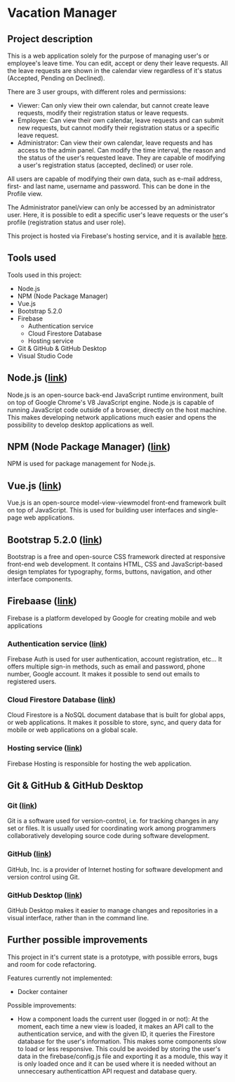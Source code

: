 # Vacation Manager

## Project description

This is a web application solely for the purpose of managing user's or employee's leave time. You can edit, accept or deny their leave requests. All the leave requests are shown in the calendar view regardless of it's status (Accepted, Pending on Declined).

There are 3 user groups, with different roles and permissions:
- Viewer: Can only view their own calendar, but cannot create leave requests, modify their registration status or leave requests.
- Employee: Can view their own calendar, leave requests and can submit new requests, but cannot modify their registration status or a specific leave request.
- Administrator: Can view their own calendar, leave requests and has access to the admin panel. Can modify the time interval, the reason and the status of the user's requested leave. They are capable of modifying a user's registration status (accepted, declined) or user role.

All users are capable of modifying their own data, such as e-mail address, first- and last name, username and password. This can be done in the Profile view.

The Administrator panel/view can only be accessed by an administrator user. Here, it is possible to edit a specific user's leave requests or the user's profile (registration status and user role).

This project is hosted via Firebase's hosting service, and it is available [here](https://vacationmanager.csalex.org).

## Tools used

Tools used in this project:
- Node.js
- NPM (Node Package Manager)
- Vue.js
- Bootstrap 5.2.0
- Firebase
	- Authentication service
	- Cloud Firestore Database
	- Hosting service
- Git & GitHub & GitHub Desktop
- Visual Studio Code

## Node.js ([link](https://nodejs.org/en/))

Node.js is an open-source back-end JavaScript runtime environment, built on top of Google Chrome's V8 JavaScript engine. Node.js is capable of running JavaScript code outside of a browser, directly on the host machine. This makes developing network applications much easier and opens the possibility to develop desktop applications as well.

## NPM (Node Package Manager) ([link](https://www.npmjs.com/))

NPM is used for package management for Node.js.

## Vue.js ([link](https://vuejs.org))

Vue.js is an open-source model-view-viewmodel front-end framework built on top of JavaScript. This is used for building user interfaces and single-page web applications.

## Bootstrap 5.2.0 ([link](https://getbootstrap.com/))

Bootstrap is a free and open-source CSS framework directed at responsive front-end web development. It contains HTML, CSS and JavaScript-based design templates for typography, forms, buttons, navigation, and other interface components.

## Firebaase ([link](https://firebase.google.com/))

Firebase is a platform developed by Google for creating mobile and web applications

### Authentication service ([link](https://firebase.google.com/products/auth))

Firebase Auth is used for user authentication, account registration, etc... It offers multiple sign-in methods, such as email and password, phone number, Google account. It makes it possible to send out emails to registered users. 

### Cloud Firestore Database ([link](https://firebase.google.com/products/firestore))

Cloud Firestore is a NoSQL document database that is built for global apps, or web applications. It makes it possible to store, sync, and query data for mobile or web applications on a global scale.

### Hosting service ([link](https://firebase.google.com/products/hosting))

Firebase Hosting is responsible for hosting the web application.

## Git & GitHub & GitHub Desktop

### Git ([link](https://git-scm.com/))

Git is a software used for version-control, i.e. for tracking changes in any set or files. It is usually used for coordinating work among programmers collaboratively developing source code during software development. 

### GitHub ([link](https://github.com))

GitHub, Inc. is a provider of Internet hosting for software development and version control using Git.

### GitHub Desktop ([link](https://desktop.github.com/))

GitHub Desktop makes it easier to manage changes and repositories in a visual interface, rather than in the command line.

## Further possible improvements

This project in it's current state is a prototype, with possible errors, bugs and room for code refactoring.

Features currently not implemented:
- Docker container

Possible improvements:
- How a component loads the current user (logged in or not): At the moment, each time a new view is loaded, it makes an API call to the authentication service, and with the given ID, it queries the Firestore database for the user's information. This makes some components slow to load or less responsive. This could be avoided by storing the user's data in the firebase/config.js file and exporting it as a module, this way it is only loaded once and it can be used where it is needed without an unneccesary authenticattion API request and database query.